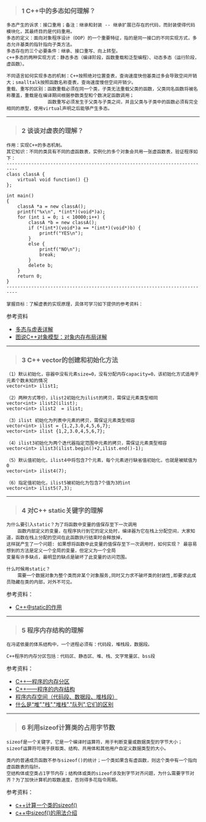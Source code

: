 > ### 1 C++中的多态如何理解？
```
多态产生的诉求：接口重用；备注：继承和封装 -- 继承扩展已存在的代码，而封装使得代码模块化，其最终目的是代码重用。
多态的定义：面向对象程序设计（OOP）的一个重要特征，指的是同一接口的不同实现方式，多态允许基类的指针指向子类方法。
多态存在的三个必要条件：继承、接口重写、向上转型。
c++多态的两种实现方式：静态多态（编译阶段，函数重载和泛型编程）、动态多态（运行阶段，虚函数）。

不同语言如何实现多态的机制：C++按照绝对位置查表，查询速度快但基类过多会导致空间开销大；smalltalk按照函数名称查表，查询速度慢但空间开销少。
重载、重写的区别：函数重载必须在同一个类，子类无法重载父类的函数，父类同名函数将被名称覆盖，重载是在编译期间根据参数类型和个数决定函数调用；
               函数重写必须发生于父类与子类之间，并且父类与子类中的函数必须有完全相同的原型，使用virtual声明之后能够产生多态。
```

---
> ### 2 谈谈对虚表的理解？
```
作用：实现C++的多态机制。
其它知识：不同的类具有不同的虚函数表，实例化的多个对象会共用一张虚函数表，验证程序如下：
--------------------------------------------------------------------------
class classA {
    virtual void function() {}
};

int main()
{
    classA *a = new classA();
    printf("%x\n", *(int*)(void*)a);
    for (int i = 0; i < 10000;i++) {
        classA *b = new classA();
        if (*(int*)(void*)a == *(int*)(void*)b) {
            printf("YES\n");
        }
        else {
            printf("NO\n");
            break;
        }
        delete b;
    }
    return 0;
}
--------------------------------------------------------------------------

掌握目标：了解虚表的实现原理，具体可学习如下提供的参考资料：
```
参考资料 
- [多态与虚表详解](https://blog.csdn.net/qq_30145355/article/details/78768950)
- [图说C++对象模型：对象内存布局详解](https://www.cnblogs.com/QG-whz/p/4909359.html)

---
> ### 3 C++ vector的创建和初始化方法
```
（1）默认初始化，容器中没有元素size=0，没有分配内存capacity=0，该初始化方式适用于元素个数未知的情况
vector<int> ilist1;

（2）两种方式等价，ilist2初始化为ilist的拷贝，需保证元素类型相同
vector<int> ilist2(ilist);
vector<int> ilist2  = ilist;

（3）ilist 初始化为列表中元素的拷贝，需保证元素类型相容
vector<int> ilist = {1,2,3.0,4,5,6,7};
vector<int> ilist {1,2,3.0,4,5,6,7};

（4）ilist3初始化为两个迭代器指定范围中元素的拷贝，需保证元素类型相容
vector<int> ilist3(ilist.begin()+2,ilist.end()-1);

（5）默认值初始化，ilist4中将包含7个元素，每个元素进行缺省值初始化，也就是被赋值为0
vector<int> ilist4(7);

（6）指定值初始化，ilist5被初始化为包含7个值为3的int
vector<int> ilist5(7,3);
```

---
> ### 4 对C++ static关键字的理解
```
为什么要引入static？为了将函数中变量的值保存至下一次调用
    函数内部定义的变量，在程序执行到它的定义处时，编译器为它在栈上分配空间，大家知道，函数在栈上分配的空间在此函数执行结束时会释放掉，
这样就产生了一个问题: 如果想将函数中此变量的值保存至下一次调用时，如何实现？ 最容易想到的方法是定义一个全局的变量，但定义为一个全局
变量有许多缺点，最明显的缺点是破坏了此变量的访问范围。

什么时候用static？
    需要一个数据对象为整个类而非某个对象服务,同时又力求不破坏类的封装性,即要求此成员隐藏在类的内部，对外不可见。
```
参考资料：
- [C++中static的作用](https://blog.csdn.net/m0_37962600/article/details/80038089)

---
> ### 5 程序内存结构的理解
```
在冯诺依曼的体系结构中，一个进程必须有：代码段，堆栈段，数据段。

C++程序的内存分区包括：代码区、静态区、堆、栈、文字常量区、bss段
```
参考资料：
- [C++—程序的内存分区](https://www.cnblogs.com/helloworldcode/p/10595781.html)
- [C++——程序的内存结构](https://www.cnblogs.com/Vancamel/p/11832370.html)
- [程序内存空间（代码段、数据段、堆栈段）](https://blog.csdn.net/u014600626/article/details/81533125)
- [什么是“堆”,"栈","堆栈","队列",它们的区别](https://www.cnblogs.com/guoxiaoyan/p/8664150.html)

---
> ### 6 利用sizeof计算类的占用字节数
```
sizeof是一个关键字，它是一个编译时运算符，用于判断变量或数据类型的字节大小；
sizeof运算符可用于获取类、结构、共用体和其他用户自定义数据类型的大小。

类内的普通成员函数不参与sizeof()的统计；一个类如果含有虚函数，则这个类中有一个指向虚函数表的指针。
空结构体或空类占1字节内存；结构体或类的sizeof涉及到字节对齐问题，为什么需要字节对齐？为了加快计算机的取数速度，否则得多花指令周期。
```
参考资料：
- [c++计算一个类的sizeof()](https://blog.csdn.net/shayne000/article/details/88575774)
- [c++中sizeof()的用法介绍](https://www.cnblogs.com/huolong-blog/p/7587711.html)